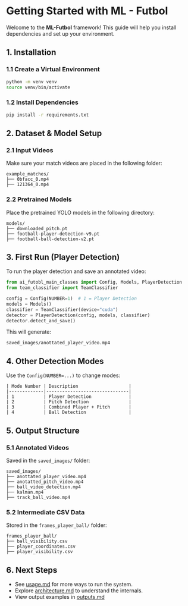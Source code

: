 # Getting Started with ML - Futbol

Welcome to the **ML-Futbol** framework! This guide will help you install dependencies and set up your environment.

## 1. Installation

### 1.1 Create a Virtual Environment

```bash
python -m venv venv
source venv/bin/activate
```

### 1.2 Install Dependencies

```bash
pip install -r requirements.txt
```

## 2. Dataset & Model Setup

### 2.1 Input Videos

Make sure your match videos are placed in the following folder:

```
example_matches/
├── 0bfacc_0.mp4
├── 121364_0.mp4
```

### 2.2 Pretrained Models

Place the pretrained YOLO models in the following directory:

```
models/
├── downloaded_pitch.pt
├── football-player-detection-v9.pt
├── football-ball-detection-v2.pt
```

## 3. First Run (Player Detection)

To run the player detection and save an annotated video:

```python
from ai_futobl_main_classes import Config, Models, PlayerDetection
from team_classifier import TeamClassifier

config = Config(NUMBER=1)  # 1 = Player Detection
models = Models()
classifier = TeamClassifier(device="cuda")
detector = PlayerDetection(config, models, classifier)
detector.detect_and_save()
```

This will generate:  

`saved_images/anottated_player_video.mp4`

## 4. Other Detection Modes

Use the `Config(NUMBER=...)` to change modes:

```text
| Mode Number | Description                   |
|-------------|-------------------------------|
| 1           | Player Detection              |
| 2           | Pitch Detection               |
| 3           | Combined Player + Pitch       |
| 4           | Ball Detection                |
```

## 5️. Output Structure

### 5.1 Annotated Videos

Saved in the `saved_images/` folder:

```
saved_images/
├── anottated_player_video.mp4
├── anotatted_pitch_video.mp4
├── ball_video_detection.mp4
├── kalman.mp4
├── track_ball_video.mp4
```

### 5.2 Intermediate CSV Data

Stored in the `frames_player_ball/` folder:

```
frames_player_ball/
├── ball_visibility.csv
├── player_coordinates.csv
├── player_visibility.csv
```

## 6️. Next Steps

- See [usage.md](usage.md) for more ways to run the system.
- Explore [architecture.md](architecture.md) to understand the internals.
- View output examples in [outputs.md](outputs.md)
